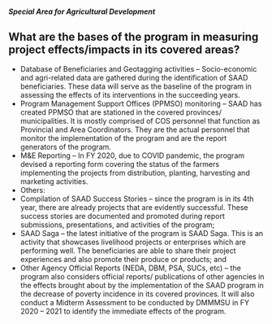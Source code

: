 ##### Special Area for Agricultural Development

## What are the bases of the program in measuring project effects/impacts in its covered areas?


 - Database of Beneficiaries and Geotagging activities – Socio-economic and agri-related data are gathered during the identification of SAAD beneficiaries. These data will serve as the baseline of the program in assessing the effects of its interventions in the succeeding years.
 - Program Management Support Offices (PPMSO) monitoring – SAAD has created PPMSO that are stationed in the covered provinces/ municipalities. It is mostly comprised of COS personnel that function as Provincial and Area Coordinators. They are the actual personnel that monitor the implementation of the program and are the report generators of the program.
 - M&E Reporting – In FY 2020, due to COVID pandemic, the program devised a reporting form covering the status of the farmers implementing the projects from distribution, planting, harvesting and marketing activities.
 - Others:
 - Compilation of SAAD Success Stories – since the program is in its 4th year, there are already projects that are evidently successful. These success stories are documented and promoted during report submissions, presentations, and activities of the program;
 - SAAD Saga – the latest initiative of the program is SAAD Saga. This is an activity that showcases livelihood projects or enterprises which are performing well. The beneficiaries are able to share their project experiences and also promote their produce or products; and
 - Other Agency Official Reports (NEDA, DBM, PSA, SUCs, etc) – the program also considers official reports/ publications of other agencies in the effects brought about by the implementation of the SAAD program in the decrease of poverty incidence in its covered provinces. It will also conduct a Midterm Assessment to be conducted by DMMMSU in FY 2020 – 2021 to identify the immediate effects of the program.
